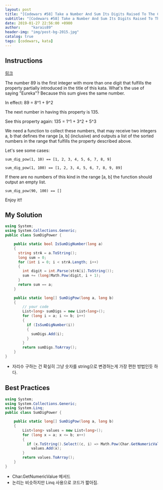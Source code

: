 ```yaml
---
layout: post
title: "[Codewars #58] Take a Number And Sum Its Digits Raised To The Consecutive Powers And ....¡Eureka!! (6kyu)"
subtitle: "[Codewars #58] Take a Number And Sum Its Digits Raised To The Consecutive Powers And ....¡Eureka!! (6kyu) 문제 풀이"
date: 2019-01-27 22:56:00 +0900
author:     "karais89"
header-img: "img/post-bg-2015.jpg"
catalog: true
tags: [codewars, kata]
---
```


## Instructions

[링크](https://www.codewars.com/kata/5626b561280a42ecc50000d1/train/csharp)

The number 89 is the first integer with more than one digit that fulfills the property partially introduced in the title of this kata. What's the use of saying "Eureka"? Because this sum gives the same number.

In effect: 89 = 8^1 + 9^2

The next number in having this property is 135.

See this property again: 135 = 1^1 + 3^2 + 5^3

We need a function to collect these numbers, that may receive two integers a, b that defines the range [a, b] (inclusive) and outputs a list of the sorted numbers in the range that fulfills the property described above.

Let's see some cases:
```
sum_dig_pow(1, 10) == [1, 2, 3, 4, 5, 6, 7, 8, 9]

sum_dig_pow(1, 100) == [1, 2, 3, 4, 5, 6, 7, 8, 9, 89]
```

If there are no numbers of this kind in the range [a, b] the function should output an empty list.
```
sum_dig_pow(90, 100) == []
```

Enjoy it!!

## My Solution

```csharp
using System;
using System.Collections.Generic;
public class SumDigPower {

    public static bool IsSumDigNumber(long a)
    {
      string strA = a.ToString();
      long sum = 0;
      for (int i = 0; i < strA.Length; i++)
      {
        int digit = int.Parse(strA[i].ToString());
        sum += (long)Math.Pow(digit, i + 1);
      }
      return sum == a;
    }

    public static long[] SumDigPow(long a, long b)
    {
        // your code
        List<long> sumDigs = new List<long>();
        for (long i = a; i <= b; i++)
        {
          if (IsSumDigNumber(i))
          {
            sumDigs.Add(i);
          }
        }
        return sumDigs.ToArray();
    }
}
```

- 자리수 구하는 건 확실히 그냥 숫자를 string으로 변경하는게 가장 편한 방법인듯 하다.

## Best Practices

```csharp
using System;
using System.Collections.Generic;
using System.Linq;
public class SumDigPower {

    public static long[] SumDigPow(long a, long b)
    {
        List<long> values = new List<long>();
        for (long x = a; x <= b; x++)
        {
          if (x.ToString().Select((c, i) => Math.Pow(Char.GetNumericValue(c), i + 1)).Sum() == x)
            values.Add(x);
        }
        return values.ToArray();
    }
}
```

- Char.GetNumericValue 메서드
- 논리는 비슷하지만 Linq 사용으로 코드가 짧아짐.